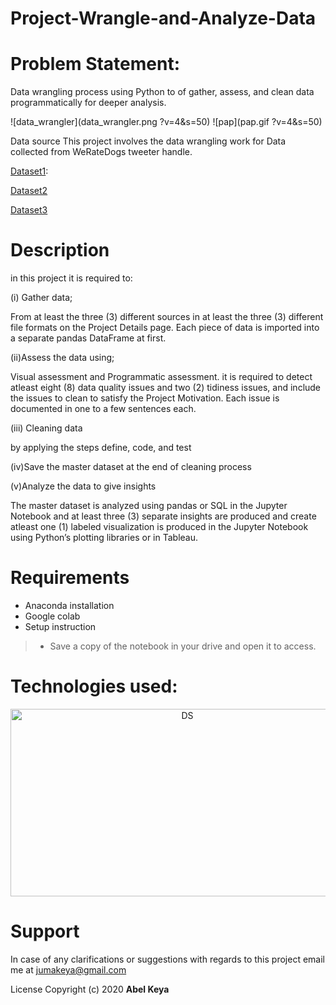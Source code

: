 # Project-Wrangle-and-Analyze-Data
# Problem Statement:
Data wrangling process using Python to of gather, assess, and clean data programmatically for deeper analysis.

![data_wrangler](data_wrangler.png ?v=4&s=50)
![pap](pap.gif ?v=4&s=50)




Data source
This project involves the data wrangling work for Data collected from WeRateDogs tweeter handle.

[Dataset1](https://github.com/abel-keya/Project-Communicate-Data-Findings/blob/master/house_prices.csv):

[Dataset2](https://github.com/abel-keya/Project-Communicate-Data-Findings/blob/master/house_prices.csv)

[Dataset3](https://github.com/abel-keya/Project-Communicate-Data-Findings/blob/master/house_prices.csv)



# Description

in this project it is required to:

(i) Gather data;

From at least the three (3) different sources in at least the three (3) different file formats on the Project Details page. Each piece of data is imported into a separate pandas DataFrame at first.

(ii)Assess the data using;

Visual assessment and Programmatic assessment. it is required to detect atleast eight (8) data quality issues and two (2) tidiness issues, and include the issues to clean to satisfy the Project Motivation. Each issue is documented in one to a few sentences each.

(iii) Cleaning data

by applying the steps define, code, and test

(iv)Save the master dataset at the end of cleaning process

(v)Analyze the data to give insights

The master dataset is analyzed using pandas or SQL in the Jupyter Notebook and at least three (3) separate insights are produced and create atleast one (1) labeled visualization is produced in the Jupyter Notebook using Python’s plotting libraries or in Tableau.

# Requirements
* Anaconda installation
* Google colab
* Setup instruction
> * Save a copy of the notebook in your drive and open it to access.

<p align="center">
   
   # Technologies used:
   
 <p align="center"> 
   
  <img   src="https://github.com/abel-keya/week8_IP_Abel_Keya_Nairobi-Hospital-conducted-a-clinical-camp-to-test-for-hypothyroidism/blob/master/tech3.jpg" width="550" height="300"  alt="DS" title="Requirements" />
 
</p>

# Support
In case of any clarifications or suggestions with regards to this project email me at jumakeya@gmail.com

License
Copyright (c) 2020 **Abel Keya**
